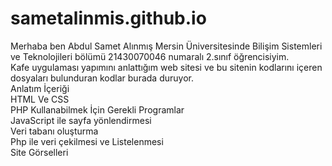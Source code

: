 # sametalinmis.github.io
Merhaba ben Abdul Samet Alınmış Mersin Üniversitesinde Bilişim Sistemleri ve Teknolojileri bölümü 21430070046 numaralı 2.sınıf öğrencisiyim. <br>
Kafe uygulaması yapımını anlattığım web sitesi ve bu sitenin kodlarını içeren dosyaları bulunduran kodlar burada duruyor. <br>
Anlatım İçeriği<br>
HTML Ve CSS<br>
PHP Kullanabilmek İçin Gerekli Programlar<br>
JavaScript ile sayfa yönlendirmesi<br>
Veri tabanı oluşturma<br>
Php ile veri çekilmesi ve Listelenmesi<br>
Site Görselleri<br>
